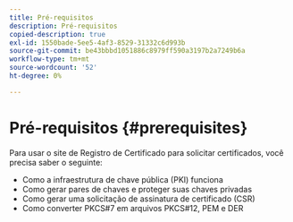 ```yaml
---
title: Pré-requisitos
description: Pré-requisitos
copied-description: true
exl-id: 1550bade-5ee5-4af3-8529-31332c6d993b
source-git-commit: be43bbbd1051886c8979ff590a3197b2a7249b6a
workflow-type: tm+mt
source-wordcount: '52'
ht-degree: 0%

---
```


# Pré-requisitos {#prerequisites}

Para usar o site de Registro de Certificado para solicitar certificados, você precisa saber o seguinte:

* Como a infraestrutura de chave pública (PKI) funciona
* Como gerar pares de chaves e proteger suas chaves privadas
* Como gerar uma solicitação de assinatura de certificado (CSR)
* Como converter PKCS#7 em arquivos PKCS#12, PEM e DER
